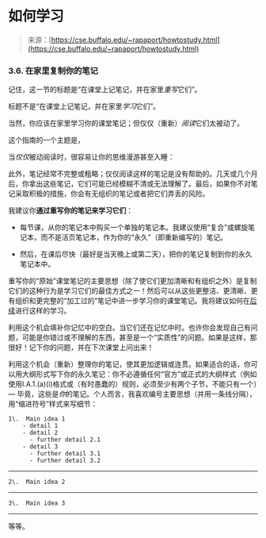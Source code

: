 <!--yml

category: 未分类

date: 2024-05-27 14:44:56

-->

# 如何学习

> 来源：[https://cse.buffalo.edu/~rapaport/howtostudy.html](https://cse.buffalo.edu/~rapaport/howtostudy.html)

### 3.6\. 在家里复制你的笔记

记住，这一节的标题是“在课堂上记笔记，并在家里*重写*它们”。

标题不是“在课堂上记笔记，并在家里*学习*它们”。

当然，你应该在家里学习你的课堂笔记；但仅仅（重新）*阅读*它们太被动了。

这个指南的一个主题是，

当*仅仅*被动阅读时，很容易让你的思维漫游甚至入睡：

此外，笔记经常不完整或粗略；仅仅阅读这样的笔记是没有帮助的。几天或几个月后，你拿出这些笔记，它们可能已经模糊不清或无法理解了。最后，如果你不对笔记采取积极的措施，你会有无组织的笔记或者把它们弄丢的风险。

我建议你**通过重写你的笔记来学习它们**：

+   每节课，从你的笔记本中购买一个单独的笔记本。我建议使用“复合”或螺旋笔记本，而不是活页笔记本，作为你的“永久”（即重新编写的）笔记。

+   然后，在课后尽快（最好是当天晚上或第二天），把你的笔记复制到你的永久笔记本中。

重写你的“原始”课堂笔记的主要思想（除了使它们更加清晰和有组织之外）是复制它们的这种行为是学习它们的最佳方式之一！然后可以从这些更整洁、更清晰、更有组织和更完整的“加工过的”笔记中进一步学习你的课堂笔记。我将建议如何在[后续](https://cse.buffalo.edu/~rapaport/howtostudy.html#examstudy)进行这样的学习。

利用这个机会填补你记忆中的空白。当它们还在记忆中时。也许你会发现自己有问题，可能是你错过或不理解的东西，甚至是一个“实质性”的问题。如果是这样，那很好！记下你的问题，并在下次课堂上问出来！

利用这个机会（重新）整理你的笔记，使其更加逻辑或连贯。如果适合的话，你可以用大纲形式写下你的永久笔记：你不必遵循任何“官方”或正式的大纲样式（例如使用I.A.1.(a)(i)格式或（有时愚蠢的）规则，必须至少有两个子节，不能只有一个）— 毕竟，这些是*你*的笔记。个人而言，我喜欢编号主要思想（并用一条线分隔），用“缩进符号”样式来写细节：

```
1\.  Main idea 1
    - detail 1
    - detail 2
      - further detail 2.1
    - detail 3
      - further detail 3.1
      - further detail 3.2

```

* * *

```
2\.  Main idea 2

```

* * *

```
3\.  Main idea 3

```

* * *

等等。
